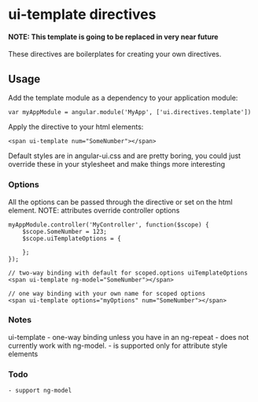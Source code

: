 # ui-template directives

#### NOTE: This template is going to be replaced in very near future ###

These directives are boilerplates for creating your own directives. 

## Usage

Add the template module as a dependency to your application module:

    var myAppModule = angular.module('MyApp', ['ui.directives.template'])

Apply the directive to your html elements:

    <span ui-template num="SomeNumber"></span>

Default styles are in angular-ui.css and are pretty boring, you could just override these in your
stylesheet and make things more interesting

### Options

All the options can be passed through the directive or set on the html element. 
NOTE: attributes override controller options

	myAppModule.controller('MyController', function($scope) {
	    $scope.SomeNumber = 123;
		$scope.uiTemplateOptions = {

		};
	});

    // two-way binding with default for scoped.options uiTemplateOptions
    <span ui-template ng-model="SomeNumber"></span> 
    
    // one way binding with your own name for scoped options
    <span ui-template options="myOptions" num="SomeNumber"></span>
    

### Notes

ui-template
    - one-way binding unless you have in an ng-repeat
    - does not currently work with ng-model. 
    - is supported only for attribute style elements
    
### Todo
    - support ng-model
    